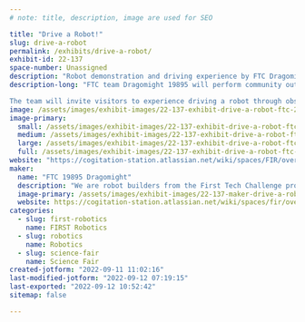 ```yaml
---
# note: title, description, image are used for SEO

title: "Drive a Robot!"
slug: drive-a-robot
permalink: /exhibits/drive-a-robot/
exhibit-id: 22-137
space-number: Unassigned
description: "Robot demonstration and driving experience by FTC Dragomight 19895."
description-long: "FTC team Dragomight 19895 will perform community outreach by demonstrating a working competition robot.  The team will introduce the First Tech Challenge program to visitors and accept donations for fundraising.

The team will invite visitors to experience driving a robot through obstacles."
image: /assets/images/exhibit-images/22-137-exhibit-drive-a-robot-ftc-2022-2023-engineering-notebook-community-outreach-freedom-library-medium-large.jpg
image-primary: 
  small: /assets/images/exhibit-images/22-137-exhibit-drive-a-robot-ftc-2022-2023-engineering-notebook-community-outreach-freedom-library-medium-small.jpg
  medium: /assets/images/exhibit-images/22-137-exhibit-drive-a-robot-ftc-2022-2023-engineering-notebook-community-outreach-freedom-library-medium-medium.jpg
  large: /assets/images/exhibit-images/22-137-exhibit-drive-a-robot-ftc-2022-2023-engineering-notebook-community-outreach-freedom-library-medium-large.jpg
  full: /assets/images/exhibit-images/22-137-exhibit-drive-a-robot-ftc-2022-2023-engineering-notebook-community-outreach-freedom-library-medium-full.jpg
website: "https://cogitation-station.atlassian.net/wiki/spaces/FIR/overview"
maker: 
  name: "FTC 19895 Dragomight"
  description: "We are robot builders from the First Tech Challenge program competing in the 2022-2023 season."
  image-primary: /assets/images/exhibit-images/22-137-maker-drive-a-robot-dragomight-logo-medium.png
  website: https://cogitation-station.atlassian.net/wiki/spaces/fir/overview
categories: 
  - slug: first-robotics
    name: FIRST Robotics
  - slug: robotics
    name: Robotics
  - slug: science-fair
    name: Science Fair
created-jotform: "2022-09-11 11:02:16"
last-modified-jotform: "2022-09-12 07:19:15"
last-exported: "2022-09-12 10:52:42"
sitemap: false

---
```

